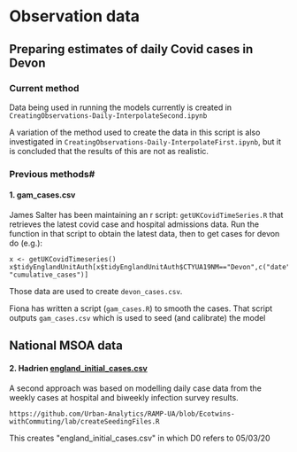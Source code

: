 # Observation data
##  Preparing estimates of daily Covid cases in Devon

### Current method
Data being used in running the models currently is created in
`CreatingObservations-Daily-InterpolateSecond.ipynb`

A variation of the method used to create the data in this script is also investigated in `CreatingObservations-Daily-InterpolateFirst.ipynb`, but it is concluded that the results of this are not as realistic.

### Previous methods#
#### 1. gam_cases.csv
James Salter has been maintaining an r script: `getUKCovidTimeSeries.R` that retrieves the latest covid case and hospital admissions data. Run the function in that script to obtain the latest data, then to get cases for devon do (e.g.):

```
x <- getUKCovidTimeseries()
x$tidyEnglandUnitAuth[x$tidyEnglandUnitAuth$CTYUA19NM=="Devon",c("date", "cumulative_cases")]
```

Those data are used to create `devon_cases.csv`.

Fiona has written a script (`gam_cases.R`) to smooth the cases. That script outputs `gam_cases.csv` which is used to seed (and calibrate) the model

## National MSOA data

#### 2. Hadrien [england_initial_cases.csv](england_initial_cases.csv)
A second approach was based on modelling daily case data from the weekly cases at hospital and biweekly infection survey results.

`https://github.com/Urban-Analytics/RAMP-UA/blob/Ecotwins-withCommuting/lab/createSeedingFiles.R`

This creates "england_initial_cases.csv" in which D0 refers to 05/03/20

